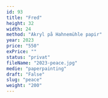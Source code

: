 ```yaml
---
id: 93
title: "Fred"
height: 32
width: 24
method: "Akryl på Hahnemühle papir"
year: 2023
price: "550"
exPrice: ""
status: "privat"
fileName: "2023-peace.jpg"
medie: "paperpainting"
draft: "False"
slug: "peace"
weight: "200"
---
```

